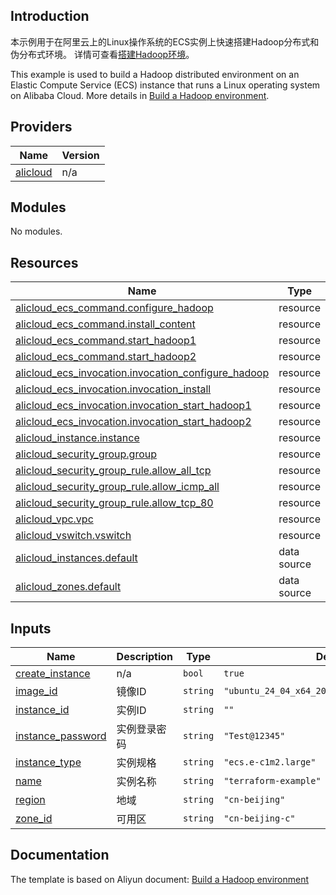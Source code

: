 ## Introduction

<!-- DOCS_DESCRIPTION_CN -->
本示例用于在阿里云上的Linux操作系统的ECS实例上快速搭建Hadoop分布式和伪分布式环境。
详情可查看[搭建Hadoop环境](https://help.aliyun.com/zh/ecs/use-cases/build-a-hadoop-environment)。
<!-- DOCS_DESCRIPTION_CN -->

<!-- DOCS_DESCRIPTION_EN -->
This example is used to build a Hadoop distributed environment on an Elastic Compute Service (ECS) instance that runs a Linux operating system on Alibaba Cloud.
More details in [Build a Hadoop environment](https://help.aliyun.com/zh/ecs/use-cases/build-a-hadoop-environment).
<!-- DOCS_DESCRIPTION_EN -->

<!-- BEGIN_TF_DOCS -->
## Providers

| Name | Version |
|------|---------|
| <a name="provider_alicloud"></a> [alicloud](#provider\_alicloud) | n/a |

## Modules

No modules.

## Resources

| Name | Type |
|------|------|
| [alicloud_ecs_command.configure_hadoop](https://registry.terraform.io/providers/aliyun/alicloud/latest/docs/resources/ecs_command) | resource |
| [alicloud_ecs_command.install_content](https://registry.terraform.io/providers/aliyun/alicloud/latest/docs/resources/ecs_command) | resource |
| [alicloud_ecs_command.start_hadoop1](https://registry.terraform.io/providers/aliyun/alicloud/latest/docs/resources/ecs_command) | resource |
| [alicloud_ecs_command.start_hadoop2](https://registry.terraform.io/providers/aliyun/alicloud/latest/docs/resources/ecs_command) | resource |
| [alicloud_ecs_invocation.invocation_configure_hadoop](https://registry.terraform.io/providers/aliyun/alicloud/latest/docs/resources/ecs_invocation) | resource |
| [alicloud_ecs_invocation.invocation_install](https://registry.terraform.io/providers/aliyun/alicloud/latest/docs/resources/ecs_invocation) | resource |
| [alicloud_ecs_invocation.invocation_start_hadoop1](https://registry.terraform.io/providers/aliyun/alicloud/latest/docs/resources/ecs_invocation) | resource |
| [alicloud_ecs_invocation.invocation_start_hadoop2](https://registry.terraform.io/providers/aliyun/alicloud/latest/docs/resources/ecs_invocation) | resource |
| [alicloud_instance.instance](https://registry.terraform.io/providers/aliyun/alicloud/latest/docs/resources/instance) | resource |
| [alicloud_security_group.group](https://registry.terraform.io/providers/aliyun/alicloud/latest/docs/resources/security_group) | resource |
| [alicloud_security_group_rule.allow_all_tcp](https://registry.terraform.io/providers/aliyun/alicloud/latest/docs/resources/security_group_rule) | resource |
| [alicloud_security_group_rule.allow_icmp_all](https://registry.terraform.io/providers/aliyun/alicloud/latest/docs/resources/security_group_rule) | resource |
| [alicloud_security_group_rule.allow_tcp_80](https://registry.terraform.io/providers/aliyun/alicloud/latest/docs/resources/security_group_rule) | resource |
| [alicloud_vpc.vpc](https://registry.terraform.io/providers/aliyun/alicloud/latest/docs/resources/vpc) | resource |
| [alicloud_vswitch.vswitch](https://registry.terraform.io/providers/aliyun/alicloud/latest/docs/resources/vswitch) | resource |
| [alicloud_instances.default](https://registry.terraform.io/providers/aliyun/alicloud/latest/docs/data-sources/instances) | data source |
| [alicloud_zones.default](https://registry.terraform.io/providers/aliyun/alicloud/latest/docs/data-sources/zones) | data source |

## Inputs

| Name | Description | Type | Default | Required |
|------|-------------|------|---------|:--------:|
| <a name="input_create_instance"></a> [create\_instance](#input\_create\_instance) | n/a | `bool` | `true` | no |
| <a name="input_image_id"></a> [image\_id](#input\_image\_id) | 镜像ID | `string` | `"ubuntu_24_04_x64_20G_alibase_20241115.vhd"` | no |
| <a name="input_instance_id"></a> [instance\_id](#input\_instance\_id) | 实例ID | `string` | `""` | no |
| <a name="input_instance_password"></a> [instance\_password](#input\_instance\_password) | 实例登录密码 | `string` | `"Test@12345"` | no |
| <a name="input_instance_type"></a> [instance\_type](#input\_instance\_type) | 实例规格 | `string` | `"ecs.e-c1m2.large"` | no |
| <a name="input_name"></a> [name](#input\_name) | 实例名称 | `string` | `"terraform-example"` | no |
| <a name="input_region"></a> [region](#input\_region) | 地域 | `string` | `"cn-beijing"` | no |
| <a name="input_zone_id"></a> [zone\_id](#input\_zone\_id) | 可用区 | `string` | `"cn-beijing-c"` | no |
<!-- END_TF_DOCS -->

## Documentation
<!-- docs-link --> 

The template is based on Aliyun document: [Build a Hadoop environment](https://help.aliyun.com/zh/ecs/use-cases/build-a-hadoop-environment) 

<!-- docs-link --> 